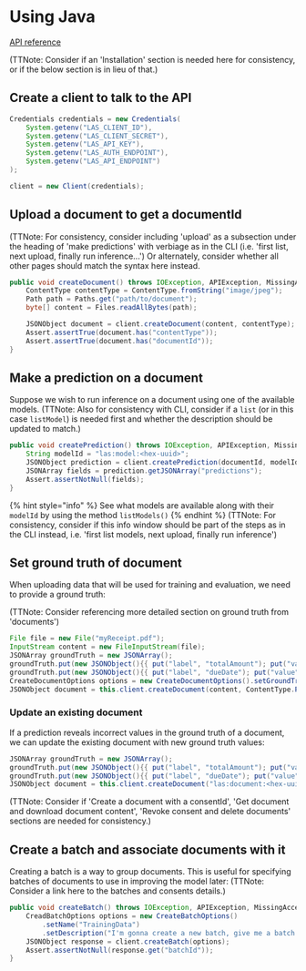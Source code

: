 # Using Java

[API reference](../../reference/java/latest.md)

(TTNote: Consider if an 'Installation' section is needed here for consistency, or if the below section is in lieu of that.)

## Create a client to talk to the API

```java
Credentials credentials = new Credentials(
    System.getenv("LAS_CLIENT_ID"),
    System.getenv("LAS_CLIENT_SECRET"),
    System.getenv("LAS_API_KEY"),
    System.getenv("LAS_AUTH_ENDPOINT"),
    System.getenv("LAS_API_ENDPOINT")
);

client = new Client(credentials);
```

## Upload a document to get a documentId
(TTNote: For consistency, consider including 'upload' as a subsection under the heading of 'make predictions' with verbiage as in the CLI (i.e. 'first list, next upload, finally run inference...') Or alternately, consider whether all other pages should match the syntax here instead.

```java
public void createDocument() throws IOException, APIException, MissingAccessTokenException {
    ContentType contentType = ContentType.fromString("image/jpeg");
    Path path = Paths.get("path/to/document");
    byte[] content = Files.readAllBytes(path);

    JSONObject document = client.createDocument(content, contentType);
    Assert.assertTrue(document.has("contentType"));
    Assert.assertTrue(document.has("documentId"));
}
```

## Make a prediction on a document

Suppose we wish to run inference on a document using one of the available models.
(TTNote: Also for consistency with CLI, consider if a `list` (or in this case `listModel`) is needed first and whether the description should be updated to match.)

```java
public void createPrediction() throws IOException, APIException, MissingAccessTokenException {
    String modelId = "las:model:<hex-uuid>"; 
    JSONObject prediction = client.createPrediction(documentId, modelId);
    JSONArray fields = prediction.getJSONArray("predictions");
    Assert.assertNotNull(fields);
}
```

{% hint style="info" %}
See what models are available along with their `modelId` by using the method `listModels()`
{% endhint %}
(TTNote: For consistency, consider if this info window should be part of the steps as in the CLI instead, i.e. 'first list models, next upload, finally run inference')


## Set ground truth of document

When uploading data that will be used for training and evaluation, we need to provide a ground truth:

(TTNote: Consider referencing more detailed section on ground truth from 'documents')

```java
File file = new File("myReceipt.pdf");
InputStream content = new FileInputStream(file);
JSONArray groundTruth = new JSONArray();
groundTruth.put(new JSONObject(){{ put("label", "totalAmount"); put("value", "100.00"); }});
groundTruth.put(new JSONObject(){{ put("label", "dueDate"); put("value", "2020-02-20"); }});
CreateDocumentOptions options = new CreateDocumentOptions().setGroundTruth(groundTruth);
JSONObject document = this.client.createDocument(content, ContentType.PDF, options);
```

### Update an existing document
If a prediction reveals incorrect values in the ground truth of a document, 
we can update the existing document with new ground truth values:
```java
JSONArray groundTruth = new JSONArray();
groundTruth.put(new JSONObject(){{ put("label", "totalAmount"); put("value", "199.00"); }});
groundTruth.put(new JSONObject(){{ put("label", "dueDate"); put("value", "2020-03-20"); }});
JSONObject document = this.client.createDocument("las:document:<hex-uuid>", groundTruth);
```

(TTNote: Consider if 'Create a document with a consentId', 'Get document and download document content', 'Revoke consent and delete documents' sections
are needed for consistency.)

## Create a batch and associate documents with it

Creating a batch is a way to group documents. 
This is useful for specifying batches of documents to use in improving the model later:
(TTNote: Consider a link here to the batches and consents details.)

```java
public void createBatch() throws IOException, APIException, MissingAccessTokenException {
    CreadBatchOptions options = new CreateBatchOptions()
        .setName("TrainingData")
        .setDescription("I'm gonna create a new batch, give me a batch id!");
    JSONObject response = client.createBatch(options);
    Assert.assertNotNull(response.get("batchId"));
}
```

